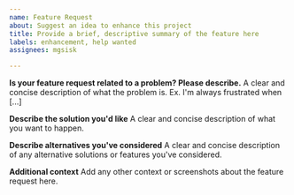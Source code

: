 ```yaml
---
name: Feature Request
about: Suggest an idea to enhance this project
title: Provide a brief, descriptive summary of the feature here
labels: enhancement, help wanted
assignees: mgsisk

---
```


**Is your feature request related to a problem? Please describe.**
A clear and concise description of what the problem is. Ex. I'm always frustrated when [...]

**Describe the solution you'd like**
A clear and concise description of what you want to happen.

**Describe alternatives you've considered**
A clear and concise description of any alternative solutions or features you've considered.

**Additional context**
Add any other context or screenshots about the feature request here.
